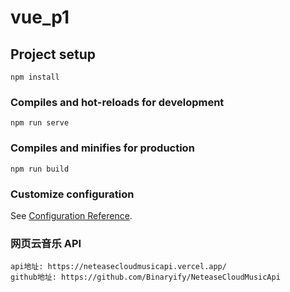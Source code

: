 # vue_p1

## Project setup

```
npm install
```

### Compiles and hot-reloads for development

```
npm run serve
```

### Compiles and minifies for production

```
npm run build
```

### Customize configuration

See [Configuration Reference](https://cli.vuejs.org/config/).

### 网页云音乐 API

```
api地址: https://neteasecloudmusicapi.vercel.app/
github地址: https://github.com/Binaryify/NeteaseCloudMusicApi
```
